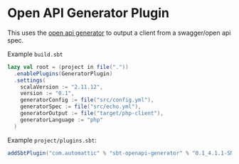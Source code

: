 # Open API Generator Plugin

This uses the [open api generator](https://github.com/OpenAPITools/openapi-generator)
to output a client from a swagger/open api spec.

Example `build.sbt`

```scala
lazy val root = (project in file("."))
  .enablePlugins(GeneratorPlugin)
  .settings(
    scalaVersion := "2.11.12",
    version := "0.1",
    generatorConfig := file("src/config.yml"),
    generatorSpec := file("src/echo.yml"),
    generatorOutput := file("target/php-client"),
    generatorLanguage := "php"
  )
```

Example `project/plugins.sbt`:

```scala
addSbtPlugin("com.automattic" % "sbt-openapi-generator" % "0.1_4.1.1-SNAPSHOT")
```
